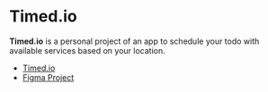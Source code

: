 # Timed.io
**Timed.io** is a personal project of an app to schedule your todo with available services based on your location.

- [Timed.io](https://timed-io.vercel.app)
- [Figma Project](https://www.figma.com/file/knzAoMTZcioAQMHRDamma1/Timed.io-Screen-Mockups?node-id=0%3A1)
